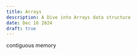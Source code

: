 ```yaml
---
title: Arrays
description: A Dive into Arrays data structure
date: Dec 16 2024
draft: true
---
```

contiguous memory 